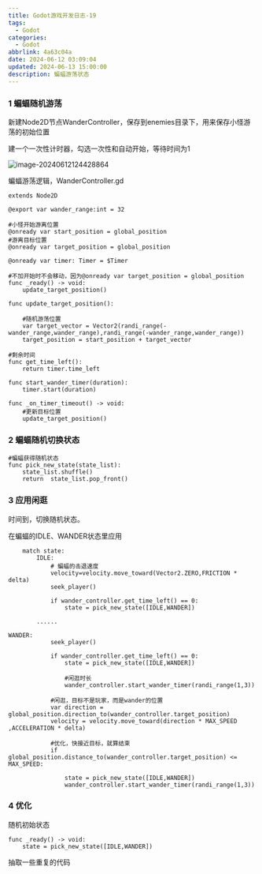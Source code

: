 ```yaml
---
title: Godot游戏开发日志-19
tags:
  - Godot
categories:
  - Godot
abbrlink: 4a63c04a
date: 2024-06-12 03:09:04
updated: 2024-06-13 15:00:00
description: 蝙蝠游荡状态
---
```


### 1 蝙蝠随机游荡

新建Node2D节点WanderController，保存到enemies目录下，用来保存小怪游荡的初始位置

建一个一次性计时器，勾选一次性和自动开始，等待时间为1

![image-20240612124428864](https://blog-resources.this0.com/image/202406121244118.png?x-oss-process=style/this0-blog)

蝙蝠游荡逻辑，WanderController.gd

```
extends Node2D

@export var wander_range:int = 32

#小怪开始游离位置
@onready var start_position = global_position
#游离目标位置
@onready var target_position = global_position

@onready var timer: Timer = $Timer

#不加开始时不会移动，因为@onready var target_position = global_position
func _ready() -> void:
	update_target_position()

func update_target_position():
	
	#随机游荡位置
	var target_vector = Vector2(randi_range(-wander_range,wander_range),randi_range(-wander_range,wander_range))
	target_position = start_position + target_vector

#剩余时间
func get_time_left():
	return timer.time_left

func start_wander_timer(duration):
	timer.start(duration)

func _on_timer_timeout() -> void:
	#更新目标位置
	update_target_position()
```

### 2 蝙蝠随机切换状态

```
#蝙蝠获得随机状态	
func pick_new_state(state_list):
	state_list.shuffle()
	return	state_list.pop_front()
```

### 3 应用闲逛

时间到，切换随机状态。

在蝙蝠的IDLE、WANDER状态里应用

```
	match state:
		IDLE:
			# 蝙蝠的击退速度
			velocity=velocity.move_toward(Vector2.ZERO,FRICTION * delta)
			seek_player()
			
			if wander_controller.get_time_left() == 0:
				state = pick_new_state([IDLE,WANDER])

		......
		
WANDER:
			seek_player()
			
			if wander_controller.get_time_left() == 0:
				state = pick_new_state([IDLE,WANDER])
				
				#闲逛时长
				wander_controller.start_wander_timer(randi_range(1,3))
			
			#闲逛，目标不是玩家，而是wander的位置
			var direction = global_position.direction_to(wander_controller.target_position)
			velocity = velocity.move_toward(direction * MAX_SPEED ,ACCELERATION * delta)
			
			#优化，快接近目标，就算结束
			if global_position.distance_to(wander_controller.target_position) <= MAX_SPEED:
				
				state = pick_new_state([IDLE,WANDER])
				wander_controller.start_wander_timer(randi_range(1,3))
```

### 4 优化

随机初始状态

```
func _ready() -> void:
	state = pick_new_state([IDLE,WANDER])
```

抽取一些重复的代码
